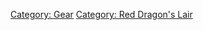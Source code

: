 [Category: Gear](Category:_Gear "wikilink") [Category: Red Dragon's
Lair](Category:_Red_Dragon's_Lair "wikilink")
